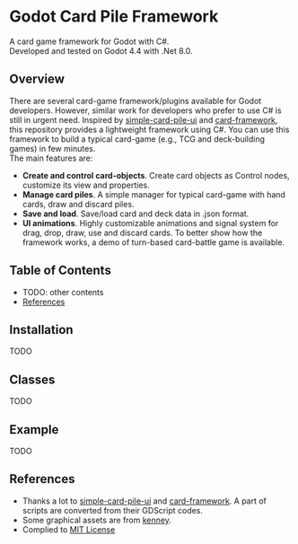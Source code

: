 # Godot Card Pile Framework
A card game framework for Godot with C#.  
Developed and tested on Godot 4.4 with .Net 8.0.  
## Overview
There are several card-game framework/plugins available for Godot developers. However, similar work for developers who prefer to use C# is still in urgent need. Inspired by [simple-card-pile-ui](https://github.com/insideout-andrew/simple-card-pile-ui) and [card-framework](https://github.com/chun92/card-framework), this repository provides a lightweight framework using C#. You can use this framework to build a typical card-game (e.g., TCG and deck-building games) in few minutes.  
The main features are:  
* **Create and control card-objects**. Create card objects as Control nodes, customize its view and properties.
* **Manage card piles**. A simple manager for typical card-game with hand cards, draw and discard piles.
* **Save and load**. Save/load card and deck data in .json format.
* **UI animations**. Highly customizable animations and signal system for drag, drop, draw, use and discard cards.
To better show how the framework works, a demo of turn-based card-battle game is available.
## Table of Contents
* TODO: other contents
* [References]()
## Installation
TODO
## Classes
TODO
## Example
TODO
## References
* Thanks a lot to [simple-card-pile-ui](https://github.com/insideout-andrew/simple-card-pile-ui) and [card-framework](https://github.com/chun92/card-framework). A part of scripts are converted from their GDScript codes.
* Some graphical assets are from [kenney](https://www.kenney.nl/).
* Complied to [MIT License](LICENSE.md)
